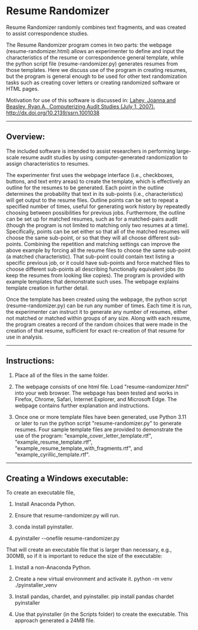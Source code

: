 Resume Randomizer
=================

Resume Randomizer randomly combines text fragments, and was created to assist correspondence studies.

The Resume Randomizer program comes in two parts: the webpage (resume-randomizer.html) allows an experimenter to define and input the characteristics of the resume or correspondence general template, while the python script file (resume-randomizer.py) generates resumes from those templates.  Here we discuss use of the program in creating resumes, but the program is general enough to be used for other text randomization tasks such as creating cover letters or creating randomized software or HTML pages.

Motivation for use of this software is discussed in:
[Lahey, Joanna and Beasley, Ryan A., Computerizing Audit Studies (July 1, 2007).](http://ssrn.com/abstract=1001038) http://dx.doi.org/10.2139/ssrn.1001038

****************************************************************

Overview:
---------

The included software is intended to assist researchers in performing large-scale resume audit studies by using computer-generated randomization to assign characteristics to resumes.

The experimenter first uses the webpage interface (i.e., checkboxes, buttons, and text entry areas) to create the template, which is effectively an outline for the resumes to be generated.  Each point in the outline determines the probability that text in its sub-points (i.e., characteristics) will get output to the resume files.  Outline points can be set to repeat a specified number of times, useful for generating work history by repeatedly choosing between possibilities for previous jobs.  Furthermore, the outline can be set up for matched resumes, such as for a matched-pairs audit (though the program is not limited to matching only two resumes at a time).  Specifically, points can be set either so that all of the matched resumes will choose the same sub-point, or so that they will all choose different sub-points.  Combining the repetition and matching settings can improve the above example by forcing all the resume files to choose the same sub-point (a matched characteristic).  That sub-point could contain text listing a specific previous job, or it could have sub-points and force matched files to choose different sub-points all describing functionally equivalent jobs (to keep the resumes from looking like copies).  The program is provided with example templates that demonstrate such uses.  The webpage explains template creation in further detail.

Once the template has been created using the webpage, the python script (resume-randomizer.py) can be run any number of times.  Each time it is run, the experimenter can instruct it to generate any number of resumes, either not matched or matched within groups of any size.  Along with each resume, the program creates a record of the random choices that were made in the creation of that resume, sufficient for exact re-creation of that resume for use in analysis.

****************************************************************

Instructions:
-------------

1. Place all of the files in the same folder.

2. The webpage consists of one html file.  Load "resume-randomizer.html" into your web browser.  The webpage has been tested and works in Firefox, Chrome, Safari, Internet Explorer, and Microsoft Edge.  The webpage contains further explanation and instructions.

3. Once one or more template files have been generated, use Python 3.11 or later to run the python script "resume-randomizer.py" to generate resumes.  Four sample template files are provided to demonstrate the use of the program: "example_cover_letter_template.rtf", "example_resume_template.rtf", "example_resume_template_with_fragments.rtf", and "example_cyrillic_template.rtf".

****************************************************************

Creating a Windows executable:
-------------

To create an executable file,

1. Install Anaconda Python.

2. Ensure that resume-randomizer.py will run.

3. conda install pyinstaller.

4. pyinstaller --onefile resume-randomizer.py


That will create an executable file that is larger than necessary, e.g., 300MB, so if it is important to reduce the size of the executable:
1. Install a non-Anaconda Python.

2. Create a new virtual environment and activate it.
python -m venv ./pyinstaller_venv

3. Install pandas, chardet, and pyinstaller.
pip install pandas chardet pyinstaller

4. Use that pyinstaller (in the Scripts folder) to create the executable.  This approach generated a 24MB file.

